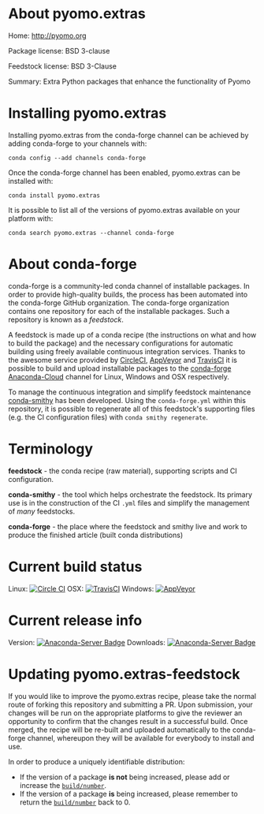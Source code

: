 About pyomo.extras
==================

Home: http://pyomo.org

Package license: BSD 3-clause

Feedstock license: BSD 3-Clause

Summary: Extra Python packages that enhance the functionality of Pyomo



Installing pyomo.extras
=======================

Installing pyomo.extras from the conda-forge channel can be achieved by adding conda-forge to your channels with:

```
conda config --add channels conda-forge
```

Once the conda-forge channel has been enabled, pyomo.extras can be installed with:

```
conda install pyomo.extras
```

It is possible to list all of the versions of pyomo.extras available on your platform with:

```
conda search pyomo.extras --channel conda-forge
```


About conda-forge
=================

conda-forge is a community-led conda channel of installable packages.
In order to provide high-quality builds, the process has been automated into the
conda-forge GitHub organization. The conda-forge organization contains one repository
for each of the installable packages. Such a repository is known as a *feedstock*.

A feedstock is made up of a conda recipe (the instructions on what and how to build
the package) and the necessary configurations for automatic building using freely
available continuous integration services. Thanks to the awesome service provided by
[CircleCI](https://circleci.com/), [AppVeyor](http://www.appveyor.com/)
and [TravisCI](https://travis-ci.org/) it is possible to build and upload installable
packages to the [conda-forge](https://anaconda.org/conda-forge)
[Anaconda-Cloud](http://docs.anaconda.org/) channel for Linux, Windows and OSX respectively.

To manage the continuous integration and simplify feedstock maintenance
[conda-smithy](http://github.com/conda-forge/conda-smithy) has been developed.
Using the ``conda-forge.yml`` within this repository, it is possible to regenerate all of
this feedstock's supporting files (e.g. the CI configuration files) with ``conda smithy regenerate``.


Terminology
===========

**feedstock** - the conda recipe (raw material), supporting scripts and CI configuration.

**conda-smithy** - the tool which helps orchestrate the feedstock.
                   Its primary use is in the construction of the CI ``.yml`` files
                   and simplify the management of *many* feedstocks.

**conda-forge** - the place where the feedstock and smithy live and work to
                  produce the finished article (built conda distributions)

Current build status
====================

Linux: [![Circle CI](https://circleci.com/gh/conda-forge/pyomo.extras-feedstock.svg?style=svg)](https://circleci.com/gh/conda-forge/pyomo.extras-feedstock)
OSX: [![TravisCI](https://travis-ci.org/conda-forge/pyomo.extras-feedstock.svg?branch=master)](https://travis-ci.org/conda-forge/pyomo.extras-feedstock)
Windows: [![AppVeyor](https://ci.appveyor.com/api/projects/status/github/conda-forge/pyomo.extras-feedstock?svg=True)](https://ci.appveyor.com/project/conda-forge/pyomo-extras-feedstock/branch/master)

Current release info
====================
Version: [![Anaconda-Server Badge](https://anaconda.org/conda-forge/pyomo.extras/badges/version.svg)](https://anaconda.org/conda-forge/pyomo.extras)
Downloads: [![Anaconda-Server Badge](https://anaconda.org/conda-forge/pyomo.extras/badges/downloads.svg)](https://anaconda.org/conda-forge/pyomo.extras)


Updating pyomo.extras-feedstock
===============================

If you would like to improve the pyomo.extras recipe, please take the normal
route of forking this repository and submitting a PR. Upon submission, your changes will
be run on the appropriate platforms to give the reviewer an opportunity to confirm that the
changes result in a successful build. Once merged, the recipe will be re-built and uploaded
automatically to the conda-forge channel, whereupon they will be available for everybody to
install and use.

In order to produce a uniquely identifiable distribution:
 * If the version of a package **is not** being increased, please add or increase
   the [``build/number``](http://conda.pydata.org/docs/building/meta-yaml.html#build-number-and-string).
 * If the version of a package **is** being increased, please remember to return
   the [``build/number``](http://conda.pydata.org/docs/building/meta-yaml.html#build-number-and-string)
   back to 0.

